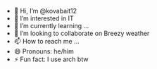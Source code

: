 - 👋 Hi, I’m @kovabait12
- 👀 I’m interested in IT
- 🌱 I’m currently learning ...
- 💞️ I’m looking to collaborate on Breezy weather
- 📫 How to reach me ...
- 😄 Pronouns: he/him
- ⚡ Fun fact: I use arch btw

<!---
kovabait12/kovabait12 is a ✨ special ✨ repository because its `README.md` (this file) appears on your GitHub profile.
You can click the Preview link to take a look at your changes.
--->
